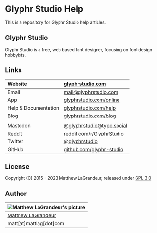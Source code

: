 # Glyphr Studio Help
This is a repository for Glyphr Studio help articles.

## Glyphr Studio
Glyphr Studio is a free, web based font designer, focusing on font design hobbyists.  

## Links
| Website | [glyphrstudio.com](https://www.glyphrstudio.com) |
| :---- | :---- |
| Email | [mail@glyphrstudio.com](mailto:mail@glyphrstudio.com) |
| App | [glyphrstudio.com/online](https://www.glyphrstudio.com/online) |
| Help & Documentation | [glyphrstudio.com/help](https://www.glyphrstudio.com/help/) |
| Blog | [glyphrstudio.com/blog](https://www.glyphrstudio.com/blog/) |
| | |
| Mastodon | [@glyphrstudio@typo.social](https://typo.social/@glyphrstudio) |
| Reddit | [reddit.com/r/GlyphrStudio](https://www.reddit.com/r/GlyphrStudio/) |
| Twitter | [@glyphrstudio](https://twitter.com/glyphrstudio) |
| GitHub | [github.com/glyphr-studio](https://github.com/glyphr-studio) |

## License
Copyright (C) 2015 - 2023 Matthew LaGrandeur, released under [GPL 3.0](https://github.com/mattlag/Glyphr-Studio-Help/blob/master/LICENSE-gpl-3.0.txt)

## Author
| ![Matthew LaGrandeur's picture](https://1.gravatar.com/avatar/f6f7b963adc54db7e713d7bd5f4903ec?s=70) |
|---|
| [Matthew LaGrandeur](https://www.mattlag.com/) |
| matt[at]mattlag[dot]com |
